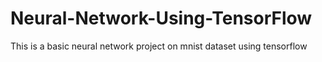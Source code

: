 # Neural-Network-Using-TensorFlow
This is a basic neural network project on mnist dataset using tensorflow
